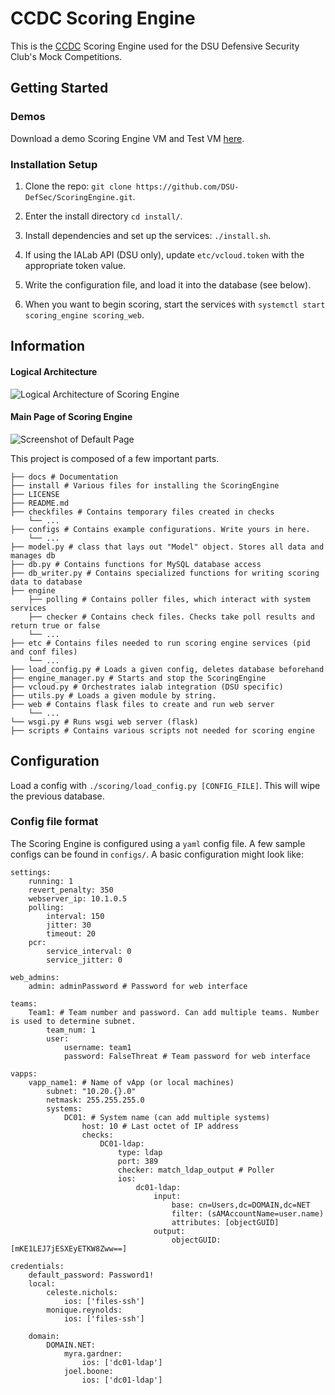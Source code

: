 # CCDC Scoring Engine

This is the [CCDC](http://nationalccdc.org) Scoring Engine used for the DSU Defensive Security Club's Mock Competitions.

## Getting Started

### Demos

Download a demo Scoring Engine VM and Test VM [here](https://drive.google.com/drive/folders/14993t1caA-poFq6SQS95CNCJokF4ll4b?usp=sharing).

### Installation Setup
1. Clone the repo: `git clone https://github.com/DSU-DefSec/ScoringEngine.git`.

2. Enter the install directory `cd install/`.

3. Install dependencies and set up the services: `./install.sh`.

4. If using the IALab API (DSU only), update `etc/vcloud.token` with the appropriate token value.

5. Write the configuration file, and load it into the database (see below).

6. When you want to begin scoring, start the services with `systemctl start scoring_engine scoring_web`.

## Information

#### Logical Architecture

![Logical Architecture of Scoring Engine](docs/imgs/arch.png)

#### Main Page of Scoring Engine

![Screenshot of Default Page](docs/imgs/mainscreen.png)

This project is composed of a few important parts.

```
├── docs # Documentation
├── install # Various files for installing the ScoringEngine
├── LICENSE
├── README.md
├── checkfiles # Contains temporary files created in checks
    └── ...
├── configs # Contains example configurations. Write yours in here.
    └── ...
├── model.py # class that lays out "Model" object. Stores all data and manages db
├── db.py # Contains functions for MySQL database access
├── db_writer.py # Contains specialized functions for writing scoring data to database
├── engine
    ├── polling # Contains poller files, which interact with system services
    ├── checker # Contains check files. Checks take poll results and return true or false
    └── ...
├── etc # Contains files needed to run scoring engine services (pid and conf files)
    └── ...
├── load_config.py # Loads a given config, deletes database beforehand
├── engine_manager.py # Starts and stop the ScoringEngine
├── vcloud.py # Orchestrates ialab integration (DSU specific)
├── utils.py # Loads a given module by string.
├── web # Contains flask files to create and run web server
    └── ...
└── wsgi.py # Runs wsgi web server (flask)
├── scripts # Contains various scripts not needed for scoring engine
```

## Configuration

Load a config with `./scoring/load_config.py [CONFIG_FILE]`. This will wipe the previous database.

### Config file format

The Scoring Engine is configured using a `yaml` config file. A few sample configs can be found in `configs/`. A basic configuration might look like:

```
settings:
    running: 1
    revert_penalty: 350
    webserver_ip: 10.1.0.5
    polling:
        interval: 150
        jitter: 30
        timeout: 20
    pcr:
        service_interval: 0
        service_jitter: 0

web_admins:
    admin: adminPassword # Password for web interface

teams:
    Team1: # Team number and password. Can add multiple teams. Number is used to determine subnet.
        team_num: 1
        user:
            username: team1
            password: FalseThreat # Team password for web interface

vapps:
    vapp_name1: # Name of vApp (or local machines)
        subnet: "10.20.{}.0"
        netmask: 255.255.255.0
        systems:
            DC01: # System name (can add multiple systems)
                host: 10 # Last octet of IP address
                checks:
                    DC01-ldap:
                        type: ldap
                        port: 389
                        checker: match_ldap_output # Poller
                        ios:
                            dc01-ldap:
                                input:
                                    base: cn=Users,dc=DOMAIN,dc=NET
                                    filter: (sAMAccountName=user.name)
                                    attributes: [objectGUID]
                                output:
                                    objectGUID: [mKE1LEJ7jESXEyETKW8Zww==]

credentials:
    default_password: Password1!
    local:
        celeste.nichols:
            ios: ['files-ssh']
        monique.reynolds:
            ios: ['files-ssh']

    domain:
        DOMAIN.NET:
            myra.gardner:
                ios: ['dc01-ldap']
            joel.boone:
                ios: ['dc01-ldap']
           
```
